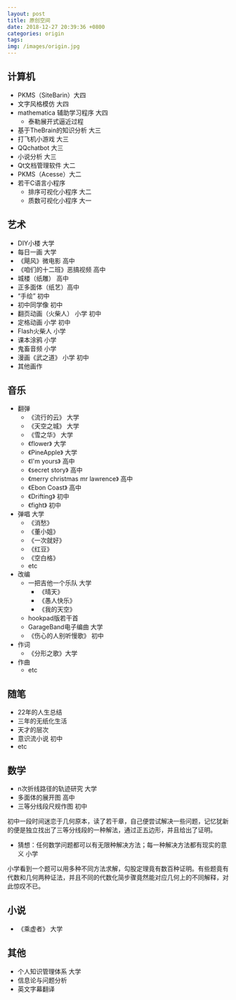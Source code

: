 ```yaml
---
layout: post
title: 原创空间
date: 2018-12-27 20:39:36 +0800
categories: origin
tags:  
img: /images/origin.jpg
---
```


## 计算机
* PKMS（SiteBarin）大四
* 文字风格模仿 大四
* mathematica 辅助学习程序 大四
  * 泰勒展开式逼近过程
* 基于TheBrain的知识分析 大三
* 打飞机小游戏 大三
* QQchatbot 大三
* 小说分析 大三
* Qt文档管理软件 大二
* PKMS（Acesse）大二
* 若干C语言小程序
  * 排序可视化小程序 大二
  * 质数可视化小程序 大一

## 艺术
* DIY小楼 大学
* 每日一画 大学
* 《飓风》微电影 高中
* 《咱们的十二班》恶搞视频 高中
* 城楼（纸雕） 高中  
* 正多面体（纸艺）高中
* “手绘” 初中 
* 初中同学像 初中
* 翻页动画（火柴人） 小学 初中
* 定格动画 小学 初中
* Flash火柴人 小学
* 课本涂鸦 小学
* 鬼畜音频 小学
* 漫画《武之道》 小学 初中
* 其他画作

## 音乐
* 翻弹
  * 《流行的云》 大学
  * 《天空之城》 大学
  * 《雪之华》 大学
  * 《flower》 大学
  * 《PineApple》 大学
  * 《I'm yours》 高中
  * 《secret story》 高中
  * 《merry christmas mr lawrence》 高中
  * 《Ebon Coast》 高中 
  * 《Drifting》 初中
  * 《fight》 初中
* 弹唱 大学
  * 《消愁》
  * 《董小姐》
  * 《一次就好》
  * 《红豆》
  * 《空白格》
  *  etc
* 改编 
  * 一把吉他一个乐队 大学
    * 《晴天》
    * 《愚人快乐》
    * 《我的天空》
  * hookpad版若干首 
  * GarageBand电子编曲 大学
  * 《伤心的人别听慢歌》 初中
* 作词 
  * 《分形之歌》大学
* 作曲
  * etc
  
## 随笔
* 22年的人生总结
* 三年的无纸化生活
* 天才的层次
* 意识流小说 初中
* etc

## 数学
* n次折线路径的轨迹研究 大学
* 多面体的展开图 高中
* 三等分线段尺规作图 初中

初中一段时间迷恋于几何原本，读了若干章，自己便尝试解决一些问题，记忆犹新的便是独立找出了三等分线段的一种解法，通过正五边形，并且给出了证明。
* 猜想：任何数学问题都可以有无限种解决方法；每一种解决方法都有现实的意义 小学

小学看到一个题可以用多种不同方法求解，勾股定理竟有数百种证明。有些题竟有代数和几何两种证法，并且不同的代数化简步骤竟然能对应几何上的不同解释，对此惊叹不已。

## 小说
* 《乘虚者》 大学

## 其他
* 个人知识管理体系 大学
* 信息论与问题分析
* 英文字幕翻译
